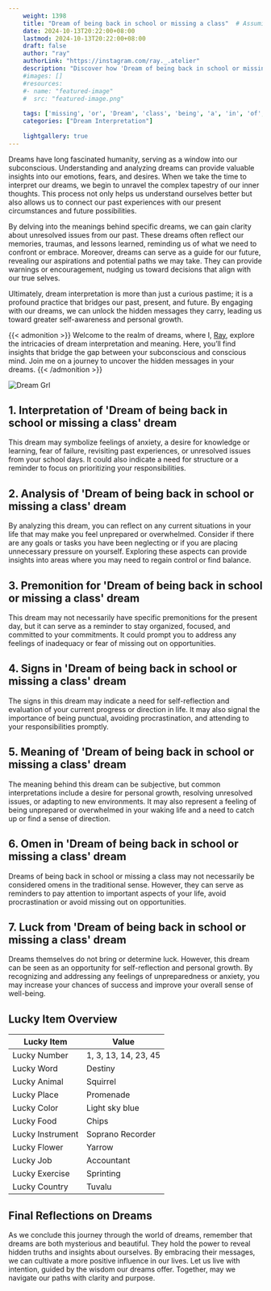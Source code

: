 ```yaml
---
    weight: 1398
    title: "Dream of being back in school or missing a class"  # Assuming 'title' column exists
    date: 2024-10-13T20:22:00+08:00
    lastmod: 2024-10-13T20:22:00+08:00
    draft: false
    author: "ray"
    authorLink: "https://instagram.com/ray._.atelier"
    description: "Discover how 'Dream of being back in school or missing a class' can interpret your future and uncover its significant meanings in your life."
    #images: []
    #resources:
    #- name: "featured-image"
    #  src: "featured-image.png"
    
    tags: ['missing', 'or', 'Dream', 'class', 'being', 'a', 'in', 'of', 'school', 'back']
    categories: ["Dream Interpretation"]
    
    lightgallery: true
---
```

    
Dreams have long fascinated humanity, serving as a window into our subconscious. Understanding and analyzing dreams can provide valuable insights into our emotions, fears, and desires. When we take the time to interpret our dreams, we begin to unravel the complex tapestry of our inner thoughts. This process not only helps us understand ourselves better but also allows us to connect our past experiences with our present circumstances and future possibilities.

By delving into the meanings behind specific dreams, we can gain clarity about unresolved issues from our past. These dreams often reflect our memories, traumas, and lessons learned, reminding us of what we need to confront or embrace. Moreover, dreams can serve as a guide for our future, revealing our aspirations and potential paths we may take. They can provide warnings or encouragement, nudging us toward decisions that align with our true selves.

Ultimately, dream interpretation is more than just a curious pastime; it is a profound practice that bridges our past, present, and future. By engaging with our dreams, we can unlock the hidden messages they carry, leading us toward greater self-awareness and personal growth.

{{< admonition >}}
Welcome to the realm of dreams, where I, [Ray](https://instagram.com/ray._.atelier), explore the intricacies of dream interpretation and meaning. Here, you’ll find insights that bridge the gap between your subconscious and conscious mind. Join me on a journey to uncover the hidden messages in your dreams.
{{< /admonition >}}

![Dream Grl](https://cdn.pixabay.com/photo/2017/11/02/03/35/gothic-2910057_1280.jpg "Dream Grl")

## 1. Interpretation of 'Dream of being back in school or missing a class' dream

This dream may symbolize feelings of anxiety, a desire for knowledge or learning, fear of failure, revisiting past experiences, or unresolved issues from your school days. It could also indicate a need for structure or a reminder to focus on prioritizing your responsibilities.

## 2. Analysis of 'Dream of being back in school or missing a class' dream

By analyzing this dream, you can reflect on any current situations in your life that may make you feel unprepared or overwhelmed. Consider if there are any goals or tasks you have been neglecting or if you are placing unnecessary pressure on yourself. Exploring these aspects can provide insights into areas where you may need to regain control or find balance.

## 3. Premonition for 'Dream of being back in school or missing a class' dream

This dream may not necessarily have specific premonitions for the present day, but it can serve as a reminder to stay organized, focused, and committed to your commitments. It could prompt you to address any feelings of inadequacy or fear of missing out on opportunities.

## 4. Signs in 'Dream of being back in school or missing a class' dream

The signs in this dream may indicate a need for self-reflection and evaluation of your current progress or direction in life. It may also signal the importance of being punctual, avoiding procrastination, and attending to your responsibilities promptly.

## 5. Meaning of 'Dream of being back in school or missing a class' dream

The meaning behind this dream can be subjective, but common interpretations include a desire for personal growth, resolving unresolved issues, or adapting to new environments. It may also represent a feeling of being unprepared or overwhelmed in your waking life and a need to catch up or find a sense of direction.

## 6. Omen in 'Dream of being back in school or missing a class' dream

Dreams of being back in school or missing a class may not necessarily be considered omens in the traditional sense. However, they can serve as reminders to pay attention to important aspects of your life, avoid procrastination or avoid missing out on opportunities.

## 7. Luck from 'Dream of being back in school or missing a class' dream

Dreams themselves do not bring or determine luck. However, this dream can be seen as an opportunity for self-reflection and personal growth. By recognizing and addressing any feelings of unpreparedness or anxiety, you may increase your chances of success and improve your overall sense of well-being.

## Lucky Item Overview
| Lucky Item          | Value              |
|---------------|--------------------|
| Lucky Number        | 1, 3, 13, 14, 23, 45  |
| Lucky Word          | Destiny |
| Lucky Animal        | Squirrel |
| Lucky Place         | Promenade     |
| Lucky Color         | Light sky blue     |
| Lucky Food          | Chips      |
| Lucky Instrument    | Soprano Recorder |
| Lucky Flower        | Yarrow    |
| Lucky Job           | Accountant       |
| Lucky Exercise      | Sprinting  |
| Lucky Country       | Tuvalu    |


##  Final Reflections on Dreams

As we conclude this journey through the world of dreams, remember that dreams are both mysterious and beautiful. They hold the power to reveal hidden truths and insights about ourselves. By embracing their messages, we can cultivate a more positive influence in our lives. Let us live with intention, guided by the wisdom our dreams offer. Together, may we navigate our paths with clarity and purpose.

